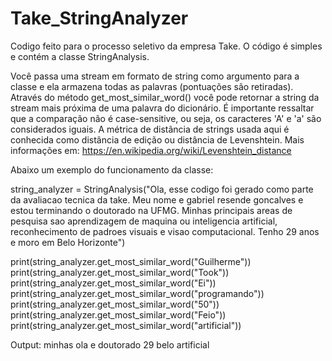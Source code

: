 # Take_StringAnalyzer
Codigo feito para o processo seletivo da empresa Take.
O código é simples e contém a classe StringAnalysis.

Você passa uma stream em formato de string como argumento para a classe e ela armazena todas as palavras (pontuações são retiradas).
Através do método get_most_similar_word() você pode retornar a string da stream mais próxima de uma palavra do dicionário. É importante ressaltar que a comparação não é case-sensitive, ou seja, os caracteres 'A' e 'a' são considerados iguais.
A métrica de distãncia de strings usada aqui é conhecida como distância de edição ou distância de Levenshtein. Mais informações em: https://en.wikipedia.org/wiki/Levenshtein_distance

Abaixo um exemplo do funcionamento da classe:


string_analyzer = StringAnalysis("Ola, esse codigo foi gerado como parte da avaliacao tecnica da take. Meu nome e gabriel resende goncalves e estou terminando o doutorado na UFMG. Minhas principais areas de pesquisa sao aprendizagem de maquina ou inteligencia artificial, reconhecimento de padroes visuais e visao computacional. Tenho 29 anos e moro em Belo Horizonte")

print(string_analyzer.get_most_similar_word("Guilherme"))
print(string_analyzer.get_most_similar_word("Took"))
print(string_analyzer.get_most_similar_word("Ei"))
print(string_analyzer.get_most_similar_word("programando"))
print(string_analyzer.get_most_similar_word("50"))
print(string_analyzer.get_most_similar_word("Feio"))
print(string_analyzer.get_most_similar_word("artificial"))

Output:
minhas
ola
e
doutorado
29
belo
artificial
